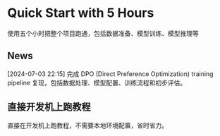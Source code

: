 # Quick Start with 5 Hours

使用五个小时把整个项目跑通，包括数据准备、模型训练、模型推理等



## News

[2024-07-03 22:15] 完成 DPO (Direct Preference Optimization) training pipeline 复现，包括数据处理、模型配置、训练流程和初步评估。

## 直接开发机上跑教程

直接在开发机上跑教程，不需要本地环境配置，省时省力。


